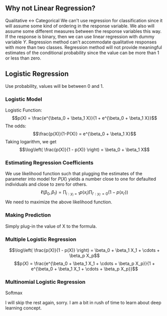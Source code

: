## Why not Linear Regression?
Qualitative <-> Categorical
We can't use regression for classification since it will assume some kind of ordering in the response variable. We also will assume some different measures between the response variables this way. 
If the response is binary, then we can use linear regression with dummy variable $Y$. 
Regression method can't accommodate qualitative responses with more than two classes. 
Regression method will not provide meaningful estimates of the conditional probability since the value can be more than 1 or less than zero. 
## Logistic Regression
Use probability, values will be between 0 and 1.
### Logistic Model
Logistic Function:
$$p(X) = \frac{e^{\beta_0 + \beta_1 X}}{1 + e^{\beta_0 + \beta_1 X}}$$
The odds:
$$\frac{p(X)}{1-P(X)} = e^{\beta_0 + \beta_1 X}$$ Taking logarithm, we get
$$\log\left( \frac{p(X)}{1 - p(X)} \right) = \beta_0 + \beta_1 X$$
### Estimating Regression Coefficients
We use likelihood function such that plugging the estimates of the parameter into model for $P(X)$ yields a number close to one for defaulted individuals and close to zero for others.
$$\ell(\beta_0, \beta_1) = \prod_{i : y_i = 1} p(x_i) \prod_{i' : y_{i'} = 0} \left(1 - p(x_{i'})\right)$$We need to maximize the above likelihood function.
### Making Prediction
Simply plug-in the value of X to the formula. 
### Multiple Logistic Regression
$$\log\left( \frac{p(X)}{1 - p(X)} \right) = \beta_0 + \beta_1 X_1 + \cdots + \beta_p X_p$$
$$p(X) = \frac{e^{\beta_0 + \beta_1 X_1 + \cdots + \beta_p X_p}}{1 + e^{\beta_0 + \beta_1 X_1 + \cdots + \beta_p X_p}}$$
### Multinomial Logistic Regression
Softmax  

I will skip the rest again, sorry. I am a bit in rush of time to learn about deep learning concept.